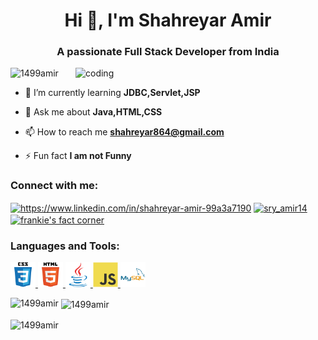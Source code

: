 <h1 align="center">Hi 👋, I'm Shahreyar Amir</h1>
<h3 align="center">A passionate Full Stack Developer from India</h3>

<img align="right" alt="coding" width="400" src="https://cdn.dribbble.com/users/1162077/screenshots/3848914/programmer.gif">

<p align="left"> <img src="https://komarev.com/ghpvc/?username=1499amir&label=Profile%20views&color=0e75b6&style=flat" alt="1499amir" /> </p>

- 🌱 I’m currently learning **JDBC,Servlet,JSP**

- 💬 Ask me about **Java,HTML,CSS**

- 📫 How to reach me **shahreyar864@gmail.com**

- ⚡ Fun fact **I am not Funny**

<h3 align="left">Connect with me:</h3>
<p align="left">
<a href="https://linkedin.com/in/https://www.linkedin.com/in/shahreyar-amir-99a3a7190" target="blank"><img align="center" src="https://raw.githubusercontent.com/rahuldkjain/github-profile-readme-generator/master/src/images/icons/Social/linked-in-alt.svg" alt="https://www.linkedin.com/in/shahreyar-amir-99a3a7190" height="30" width="40" /></a>
<a href="https://instagram.com/sry_amir14" target="blank"><img align="center" src="https://raw.githubusercontent.com/rahuldkjain/github-profile-readme-generator/master/src/images/icons/Social/instagram.svg" alt="sry_amir14" height="30" width="40" /></a>
<a href="https://www.youtube.com/c/frankie's fact corner" target="blank"><img align="center" src="https://raw.githubusercontent.com/rahuldkjain/github-profile-readme-generator/master/src/images/icons/Social/youtube.svg" alt="frankie's fact corner" height="30" width="40" /></a>
</p>

<h3 align="left">Languages and Tools:</h3>
<p align="left"> <a href="https://www.w3schools.com/css/" target="_blank" rel="noreferrer"> <img src="https://raw.githubusercontent.com/devicons/devicon/master/icons/css3/css3-original-wordmark.svg" alt="css3" width="40" height="40"/> </a> <a href="https://www.w3.org/html/" target="_blank" rel="noreferrer"> <img src="https://raw.githubusercontent.com/devicons/devicon/master/icons/html5/html5-original-wordmark.svg" alt="html5" width="40" height="40"/> </a> <a href="https://www.java.com" target="_blank" rel="noreferrer"> <img src="https://raw.githubusercontent.com/devicons/devicon/master/icons/java/java-original.svg" alt="java" width="40" height="40"/> </a> <a href="https://developer.mozilla.org/en-US/docs/Web/JavaScript" target="_blank" rel="noreferrer"> <img src="https://raw.githubusercontent.com/devicons/devicon/master/icons/javascript/javascript-original.svg" alt="javascript" width="40" height="40"/> </a> <a href="https://www.mysql.com/" target="_blank" rel="noreferrer"> <img src="https://raw.githubusercontent.com/devicons/devicon/master/icons/mysql/mysql-original-wordmark.svg" alt="mysql" width="40" height="40"/> </a> </p>

<p><img align="left" src="https://github-readme-stats.vercel.app/api/top-langs?username=1499amir&show_icons=true&locale=en&layout=compact" alt="1499amir" /></p>

<p>&nbsp;<img align="center" src="https://github-readme-stats.vercel.app/api?username=1499amir&show_icons=true&locale=en" alt="1499amir" /></p>

<p><img align="center" src="https://github-readme-streak-stats.herokuapp.com/?user=1499amir&" alt="1499amir" /></p>
